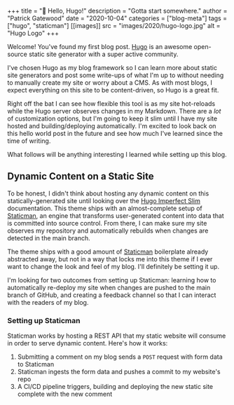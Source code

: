 +++
title = "👋 Hello, Hugo!"
description = "Gotta start somewhere."
author = "Patrick Gatewood"
date = "2020-10-04"
categories = ["blog-meta"]
tags = ["hugo", "staticman"]
[[images]]
  src = "images/2020/hugo-logo.jpg"
  alt = "Hugo Logo"
+++

Welcome! You've found my first blog post. [Hugo](https://gohugo.io) is an awesome open-source static site generator with a super active community. 

I've chosen Hugo as my blog framework so I can learn more about static site generators and post some write-ups of what I'm up to without needing to manually create my site or worry about a CMS. As with most blogs, I expect everything on this site to be content-driven, so Hugo is a great fit. 

Right off the bat I can see how flexible this tool is as my site hot-reloads while the Hugo server observes changes in my Markdown. There are a _lot_ of customization options, but I'm going to keep it slim until I have my site hosted and building/deploying automatically. I'm excited to look back on this hello world post in the future and see how much I've learned since the time of writing.

What follows will be anything interesting I learned while setting up this blog.

## Dynamic Content on a Static Site
To be honest, I didn't think about hosting any dynamic content on this statically-generated site until looking over the [Hugo Imperfect Slim](https://github.com/pacollins/hugo-future-imperfect-slim) documentation. This theme ships with an almost-complete setup of [Staticman](https://github.com/pacollins/hugo-future-imperfect-slim/wiki/staticman.yml#official), an engine that transforms user-generated content into data that is committed into source control. From there, I can make sure my site observes my repository and automatically rebuilds when changes are detected in the main branch. 

The theme ships with a good amount of [Staticman](https://github.com/pacollins/hugo-future-imperfect-slim/wiki/staticman.yml#official) boilerplate already abstracted away, but not in a way that locks me into this theme if I ever want to change the look and feel of my blog. I'll definitely be setting it up. 

I'm looking for two outcomes from setting up Staticman: learning how to automatically re-deploy my site when changes are pushed to the main branch of GitHub, and creating a feedback channel so that I can interact with the readers of my blog. 

### Setting up Staticman
Staticman works by hosting a REST API that my static website will consume in order to serve dynamic content. Here's how it works:
1. Submitting a comment on my blog sends a `POST` request with form data to Staticman
2. Staticman ingests the form data and pushes a commit to my website's repo
3. A CI/CD pipeline triggers, building and deploying the new static site complete with the new comment
